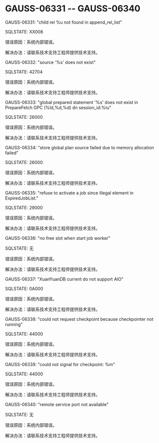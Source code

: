 # GAUSS-06331 -- GAUSS-06340

GAUSS-06331: "child rel %u not found in append\_rel\_list"

SQLSTATE: XX008

错误原因：系统内部错误。

解决办法：请联系技术支持工程师提供技术支持。

GAUSS-06332: "source '%s' does not exist"

SQLSTATE: 42704

错误原因：系统内部错误。

解决办法：请联系技术支持工程师提供技术支持。

GAUSS-06333: "global prepared statement '%s' does not exist in PrepareFetch GPC \(%ld,%d,%d\) dn session\_id:%lu"

SQLSTATE: 26000

错误原因：系统内部错误。

解决办法：请联系技术支持工程师提供技术支持。

GAUSS-06334: "store global plan source failed due to memory allocation failed"

SQLSTATE: 26000

错误原因：系统内部错误。

解决办法：请联系技术支持工程师提供技术支持。

GAUSS-06335: "refuse to activate a job since illegal element in ExpiredJobList."

SQLSTATE: 29000

错误原因：系统内部错误。

解决办法：请联系技术支持工程师提供技术支持。

GAUSS-06336: "no free slot when start job worker"

SQLSTATE: 无

错误原因：系统内部错误。

解决办法：请联系技术支持工程师提供技术支持。

GAUSS-06337: "XuanYuanDB current do not support AIO"

SQLSTATE: 0A000

错误原因：系统内部错误。

解决办法：请联系技术支持工程师提供技术支持。

GAUSS-06338: "could not request checkpoint because checkpointer not running"

SQLSTATE: 44000

错误原因：系统内部错误。

解决办法：请联系技术支持工程师提供技术支持。

GAUSS-06339: "could not signal for checkpoint: %m"

SQLSTATE: 44000

错误原因：系统内部错误。

解决办法：请联系技术支持工程师提供技术支持。

GAUSS-06340: "remote service port not available"

SQLSTATE: 无

错误原因：系统内部错误。

解决办法：请联系技术支持工程师提供技术支持。

